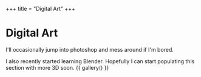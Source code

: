 +++
title = "Digital Art"
+++

# Digital Art
I'll occasionally jump into photoshop and mess around if I'm bored.

I also recently started learning Blender. Hopefully I can start populating this section with more 3D soon.
{{ gallery() }}

<script>Fancybox.bind("[data-fancybox]", {});</script>
